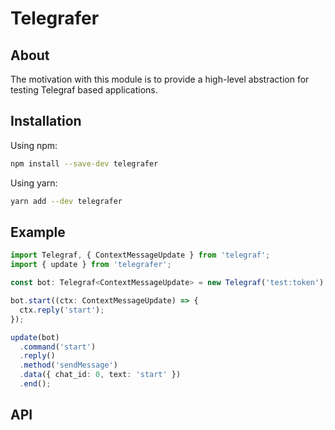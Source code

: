 # Telegrafer

## About

The motivation with this module is to provide a high-level abstraction for testing Telegraf based applications.

## Installation

Using npm:

```bash
npm install --save-dev telegrafer
```

Using yarn:

```bash
yarn add --dev telegrafer
```

## Example

```ts
import Telegraf, { ContextMessageUpdate } from 'telegraf';
import { update } from 'telegrafer';

const bot: Telegraf<ContextMessageUpdate> = new Telegraf('test:token');

bot.start((ctx: ContextMessageUpdate) => {
  ctx.reply('start');
});

update(bot)
  .command('start')
  .reply()
  .method('sendMessage')
  .data({ chat_id: 0, text: 'start' })
  .end();
```

## API 